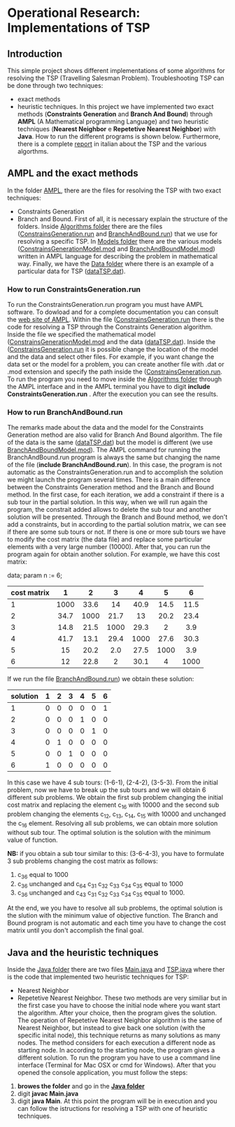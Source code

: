 # <a name="Title"></a> Operational Research: Implementations of TSP

## <a name="Introduction"></a> Introduction
This simple project shows different implementations of some algorithms for resolving the TSP (Travelling Salesman Problem). Troubleshooting TSP can be done through two techniques: 
* exact methods
* heuristic techniques.
In this project we have implemented two exact methods (**Constraints Generation** and **Branch And Bound**) through **AMPL** (A Mathematical programming Language) and two heuristic techniques (**Nearest Neighbor** e **Repetetive Nearest Neighbor**) with **Java**. How to run the different programs is shown below.
Furthermore, there is a complete [report](./Report.pdf) in italian about the TSP and the various algorthms.

## <a name="AMPL and the exact methods"></a> AMPL and the exact methods

In the folder [AMPL](./AMPL), there are the files for resolving the TSP with two exact techniques: 
* Constraints Generation
* Branch and Bound.
First of all, it is necessary explain the structure of the folders. Inside [Algorithms folder](./AMPL/Algorithms) there are the files ([ConstrainsGeneration.run](./AMPL/Algorithms/ConstraitsGeneration.run) and [BranchAndBound.run](./AMPL/Algorithms/BranchAndBound.run)) that we use for resolving a specific TSP. In [Models folder](./AMPL/Models) there are the various models ([ConstrainsGenerationModel.mod](./AMPL/Models/ConstraitsGenerationModel.mod) and [BranchAndBoundModel.mod](./AMPL/Models/BranchAndBoundModel.mod)) written in AMPL language for describing the problem in mathematical way. Finally, we have the [Data folder](./AMPL/Data) where there is an example of a particular data for TSP ([dataTSP.dat](./AMPL/Data/dataTSP.dat)).

### <a name="How to run ConstraitsGeneration.run "></a> How to run ConstraintsGeneration.run
To run the ConstraintsGeneration.run program you must have AMPL software. To dowload and for a complete documentation you can consult the [web site of AMPL](http://ampl.com/).
Within the file ([ConstrainsGeneration.run](./AMPL/Algorithms/ConstraitsGeneration.run) there is the code for resolving a TSP through the Constraints Generation algorithm. Inside the file we specified the mathematical model ([ConstrainsGenerationModel.mod](./AMPL/Models/ConstraitsGenerationModel.mod) and the data ([dataTSP.dat](./AMPL/Data/dataTSP.dat)). Inside the ([ConstrainsGeneration.run](./AMPL/Algorithms/ConstraitsGeneration.run) it is possible change the location of the model and the data and select other files. For example, if you want change the data set or the model for a problem, you can create another file with .dat or .mod extension and specify the path inside the ([ConstrainsGeneration.run](./AMPL/Algorithms/ConstraitsGeneration.run). 
To run the program you need to move inside the [Algorithms folder](./AMPL/Algorithms) through the AMPL interface and in the AMPL terminal you have to digit **include ConstraintsGeneration.run** . After the execution you can see the results.

### <a name="How to run BranchAndBound.run "></a> How to run BranchAndBound.run
The remarks made about the data and the model for the Constraints Generation method are also valid for Branch And Bound algorithm. The file of the data is the same ([dataTSP.dat](./AMPL/Data/dataTSP.dat)) but the model is different (we use [BranchAndBoundModel.mod](./AMPL/Models/BranchAndBoundModel.mod)). The AMPL command for running the BranchAndBound.run program is always the same but changing the name of the file (**include BranchAndBound.run**). In this case, the program is not automatic as the ConstraintsGeneration.run and to accomplish the solution we might launch the program several times.
There is a main difference between the Constraints Generation method and the Branch and Bound method. In the first case, for each iteration, we add a constraint if there is a sub tour in the partial solution. In this way, when we will run again the program, the constrait added allows to delete the sub tour and another solution will be presented. Through the Branch and Bound method, we don't add a constraints, but in according to the partial solution matrix, we can see if there are some sub tours or not. If there is one or more sub tours we have to modify the cost matrix (the data file) and replace some particular elements with a very large number (10000). After that, you can run the program again for obtain another solution. For example, we have this cost matrix:

data; param n := 6;

| cost matrix   | 1     | 2    | 3    | 4    |5     | 6    |
| ------------- |:-----:|:----:|:----:|:----:|:----:|:----:|
| 1             | 1000  | 33.6 | 14   | 40.9 | 14.5 | 11.5 |
| 2             | 34.7  | 1000 | 21.7 | 13   | 20.2 | 23.4 |
| 3             | 14.8  | 21.5 | 1000 | 29.3 | 2    | 3.9  |
| 4             | 41.7  | 13.1 | 29.4 | 1000 | 27.6 | 30.3 |
| 5             | 15    | 20.2 | 2.0  | 27.5 | 1000 | 3.9  |
| 6             | 12    | 22.8 | 2    | 30.1 | 4    | 1000 |


If we run the file [BranchAndBound.run](./AMPL/Algorithms/BranchAndBound.run)) we obtain these solution:

| solution    | 1 | 2 | 3 | 4 | 5 | 6 |
| ----------- |:-:|:-:|:-:|:-:|:-:|:-:|
| 1           | 0 | 0 | 0 | 0 | 0 | 1 |
| 2           | 0 | 0 | 0 | 1 | 0 | 0 |
| 3           | 0 | 0 | 0 | 0 | 1 | 0 | 
| 4           | 0 | 1 | 0 | 0 | 0 | 0 |
| 5           | 0 | 0 | 1 | 0 | 0 | 0 |
| 6           | 1 | 0 | 0 | 0 | 0 | 0 |

In this case we have 4 sub tours: (1-6-1), (2-4-2), (3-5-3).
From the initial problem, now we have to break up the sub tours and we will obtain 6 different sub problems. We obtain the first sub problem changing the initial cost matrix and replacing the element c<sub>16</sub> with 10000 and the second sub problem changing the elements c<sub>12</sub>, c<sub>13</sub>, c<sub>14</sub>, c<sub>15</sub> with 10000 and unchanged the  c<sub>16</sub> element. Resolving all sub problems, we can obtain more solution without sub tour. The optimal solution is the solution with the minimum value of function.

**NB:** if you obtain a sub tour similar to this: (3-6-4-3), you have to formulate 3 sub problems changing the cost matrix as follows:  
  1. c<sub>36</sub> equal to 1000
  2. c<sub>36</sub> unchanged and c<sub>64</sub> c<sub>31</sub> c<sub>32</sub> c<sub>33</sub> c<sub>34</sub> c<sub>35</sub> equal to 1000
  3. c<sub>36</sub> unchanged and c<sub>43</sub> c<sub>31</sub> c<sub>32</sub> c<sub>33</sub> c<sub>34</sub> c<sub>35</sub> equal to 1000.

At the end, we you have to resolve all sub problems, the optimal solution is the slution with the minimum value of objective function.
The Branch and Bound program is not automatic and each time you have to change the cost matrix until you don't accomplish the final goal.

## <a name="Java anf the heuristic techniques"></a> Java and the heuristic techniques
Inside the [Java folder](./Java) there are two files [Main.java](./Java/Main.java) and [TSP.java](./Java/TSP.java) where ther is the code that implemented two heuristic techniques for TSP:
* Nearest Neighbor
* Repetetive Nearest Neighbor.
These two methods are very similiar but in the first case you have to choose the initial node where you want start the algorithm. After your choice, then the program gives the solution. The operation of Repetetive Nearest Neighbor algorithm is the same of Nearest Neighbor, but instead to give back one solution (with the specific inital node), this technique returns as many solutions as many nodes. The method considers for each execution a different node as starting node. In according to the starting node, the program gives a different solution.
To run the program you have to use a command line interface (Terminal for Mac OSX or cmd for Windows). After that you opened the console application, you must follow the steps:
1. **browes the folder** and go in the **[Java folder](./Java)**
2. digit **javac Main.java**
3. digit **java Main**.
At this point the program will be in execution and you can follow the istructions for resolving a TSP with one of heuristic techniques.

